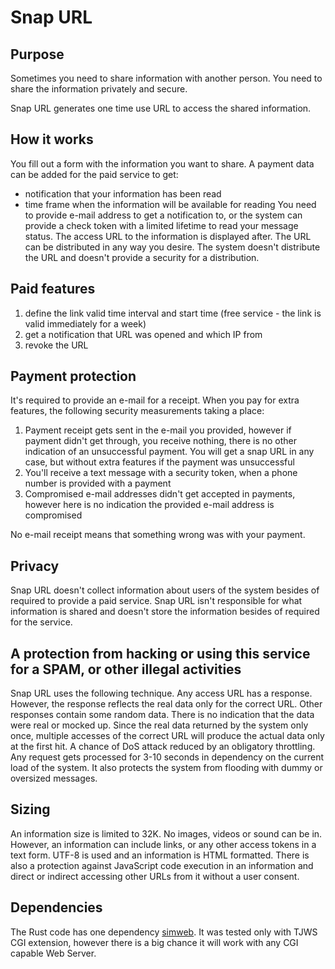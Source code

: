 # Snap URL

## Purpose

Sometimes you need to share information with another person. You need to share the information privately and secure.

Snap URL generates one time use URL to access the shared information.

## How it works
You fill out a form with the information you want to share. A payment data can be added for the paid service to get:
- notification that your information has been read
- time frame when the information will be available for reading
You need to provide e-mail address to get a notification to, or the system can provide a check token with
a limited lifetime to read your message status. 
The access URL to the information is displayed after.
The URL can be distributed in any way you desire. The system doesn't distribute the URL
and doesn't provide a security for a distribution.

## Paid features
1. define the link valid time interval and start time (free service - the link is valid immediately for a week)
2. get a notification that URL was opened and which IP from
3. revoke the URL

## Payment protection
It's required to provide an e-mail for a receipt.
When you pay for extra features, the following security measurements taking a place:
1. Payment receipt gets sent in the e-mail you provided, however if payment didn't get through, you receive nothing,
there is no other indication of an unsuccessful payment. You will get a snap URL in any case, but without extra features
 if the payment was unsuccessful
2. You'll receive a text message with a security token, when a phone number is provided with a payment
3. Compromised e-mail addresses didn't get accepted in payments, however here is no indication the provided e-mail address is compromised

No e-mail receipt means that something  wrong was with your payment.

## Privacy
Snap URL doesn't collect information about users of the system besides of required to provide a paid service.
Snap URL isn't responsible for what information is shared and doesn't store the information besides of required for the service.


## A protection from hacking or using this service for a SPAM, or other illegal activities
Snap URL uses the following technique. Any access URL has a response. However, the response reflects the real data only
for the correct URL. Other responses contain some random data. There is no indication that the data were real or mocked up.
Since the real data returned by the system only once, multiple accesses of the correct URL will produce the actual data
only at the first hit.
A chance of DoS attack reduced by an obligatory throttling. Any request gets processed for 3-10 seconds in dependency on the 
current load of the system. It also protects the system from flooding with dummy or oversized messages.

## Sizing
An information size is limited to 32K. No images, videos or sound can be in. However, an information can include links, or any other access tokens
in a text form. UTF-8 is used and an information is HTML formatted. There is also a protection against JavaScript code
execution in an information and direct or indirect accessing other URLs from it without a user consent.

## Dependencies
The Rust code has one dependency [simweb](https://github.com/vernisaz/simweb). It was tested only with TJWS CGI extension, however there
is a big chance it will work with any CGI capable Web Server.